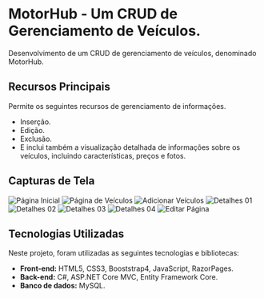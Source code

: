 # MotorHub - Um CRUD de Gerenciamento de Veículos.

Desenvolvimento de um CRUD de gerenciamento de veículos, denominado MotorHub.

## Recursos Principais

Permite os seguintes recursos de gerenciamento de informações.

- Inserção.
- Edição.
- Exclusão.
- E inclui também a visualização detalhada de informações sobre os veículos, incluindo características, preços e fotos.

## Capturas de Tela

![Página Inicial](wwwroot/screenshots/PaginaInicial.png)
![Página de Veículos](wwwroot/screenshots/PaginaVeiculos.png)
![Adicionar Veículos](wwwroot/screenshots/AdicionarVeiculos.png)
![Detalhes 01](wwwroot/screenshots/Detalhes01.png)
![Detalhes 02](wwwroot/screenshots/Detalhes02.png)
![Detalhes 03](wwwroot/screenshots/Detalhes03.png)
![Detalhes 04](wwwroot/screenshots/Detalhes04.png)
![Editar Página](wwwroot/screenshots/Editar.png)

## Tecnologias Utilizadas

Neste projeto, foram utilizadas as seguintes tecnologias e bibliotecas:

- **Front-end:** HTML5, CSS3, Booststrap4, JavaScript, RazorPages.
- **Back-end:** C#, ASP.NET Core MVC, Entity Framework Core.
- **Banco de dados:** MySQL.
